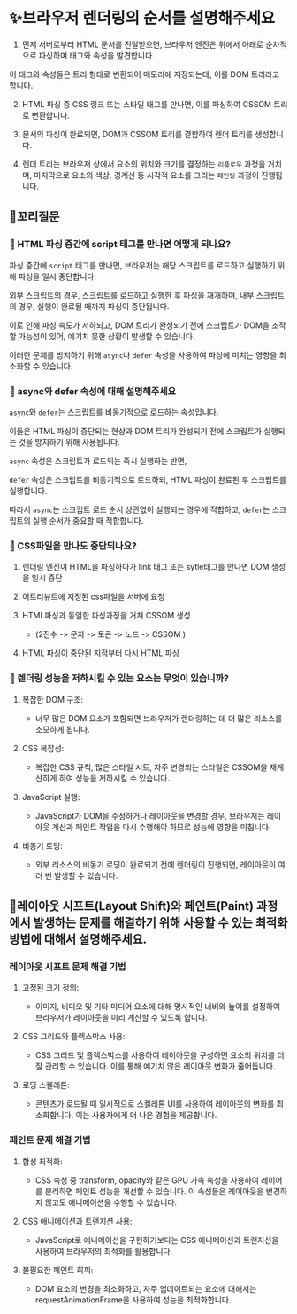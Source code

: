 # ✨브라우저 렌더링의 순서를 설명해주세요

1. 먼저 서버로부터 HTML 문서를 전달받으면, 브라우저 엔진은 위에서 아래로 순차적으로 파싱하며 태그와 속성을 발견합니다.

이 태그와 속성들은 트리 형태로 변환되어 메모리에 저장되는데, 이를 DOM 트리라고 합니다.

2. HTML 파싱 중 CSS 링크 또는 스타일 태그를 만나면, 이를 파싱하여 CSSOM 트리로 변환합니다.

3. 문서의 파싱이 완료되면, DOM과 CSSOM 트리를 결합하여 렌더 트리를 생성합니다.

4. 렌더 트리는 브라우저 상에서 요소의 위치와 크기를 결정하는 `리플로우` 과정을 거치며, 마지막으로 요소의 색상, 경계선 등 시각적 요소를 그리는 `페인팅` 과정이 진행됩니다.

## 🔁꼬리질문

### 🤔 HTML 파싱 중간에 script 태그를 만나면 어떻게 되나요?

파싱 중간에 `script` 태그를 만나면, 브라우저는 해당 스크립트를 로드하고 실행하기 위해 파싱을 일시 중단합니다.

외부 스크립트의 경우, 스크립트를 로드하고 실행한 후 파싱을 재개하며, 내부 스크립트의 경우, 실행이 완료될 때까지 파싱이 중단됩니다.

이로 인해 파싱 속도가 저하되고, DOM 트리가 완성되기 전에 스크립트가 DOM을 조작할 가능성이 있어, 예기치 못한 상황이 발생할 수 있습니다.

이러한 문제를 방지하기 위해 `async`나 `defer` 속성을 사용하여 파싱에 미치는 영향을 최소화할 수 있습니다.

### 🤔 async와 defer 속성에 대해 설명해주세요

`async`와 `defer`는 스크립트를 비동기적으로 로드하는 속성입니다.

이들은 HTML 파싱이 중단되는 현상과 DOM 트리가 완성되기 전에 스크립트가 실행되는 것을 방지하기 위해 사용됩니다.

`async` 속성은 스크립트가 로드되는 즉시 실행하는 반면,

`defer` 속성은 스크립트를 비동기적으로 로드하되, HTML 파싱이 완료된 후 스크립트를 실행합니다.

따라서 `async`는 스크립트 로드 순서 상관없이 실행되는 경우에 적합하고, `defer`는 스크립트의 실행 순서가 중요할 때 적합합니다.

### 🤔 CSS파일을 만나도 중단되나요?

1. 렌더링 엔진이 HTML을 파싱하다가 link 태그 또는 sytle태그를 만나면 DOM 생성을 일시 중단

2. 어트리뷰트에 지정된 css파일을 서버에 요청

3. HTML파싱과 동일한 파싱과정을 거쳐 CSSOM 생성
   - (2진수 -> 문자 -> 토큰 -> 노드 -> CSSOM )
4. HTML 파싱이 중단된 지점부터 다시 HTML 파싱

### 🤔 렌더링 성능을 저하시킬 수 있는 요소는 무엇이 있습니까?

1. 복잡한 DOM 구조:

   - 너무 많은 DOM 요소가 포함되면 브라우저가 렌더링하는 데 더 많은 리소스를 소모하게 됩니다.

2. CSS 복잡성:

   - 복잡한 CSS 규칙, 많은 스타일 시트, 자주 변경되는 스타일은 CSSOM을 재계산하게 하여 성능을 저하시킬 수 있습니다.

3. JavaScript 실행:

   - JavaScript가 DOM을 수정하거나 레이아웃을 변경할 경우, 브라우저는 레이아웃 계산과 페인트 작업을 다시 수행해야 하므로 성능에 영향을 미칩니다.

4. 비동기 로딩:

   - 외부 리소스의 비동기 로딩이 완료되기 전에 렌더링이 진행되면, 레이아웃이 여러 번 발생할 수 있습니다.

## 🤔레이아웃 시프트(Layout Shift)와 페인트(Paint) 과정에서 발생하는 문제를 해결하기 위해 사용할 수 있는 최적화 방법에 대해서 설명해주세요.

### 레이아웃 시프트 문제 해결 기법

1. 고정된 크기 정의:

   - 이미지, 비디오 및 기타 미디어 요소에 대해 명시적인 너비와 높이를 설정하여 브라우저가 레이아웃을 미리 계산할 수 있도록 합니다.

2. CSS 그리드와 플렉스박스 사용:

   - CSS 그리드 및 플렉스박스를 사용하여 레이아웃을 구성하면 요소의 위치를 더 잘 관리할 수 있습니다. 이를 통해 예기치 않은 레이아웃 변화가 줄어듭니다.

3. 로딩 스켈레톤:

   - 콘텐츠가 로드될 때 일시적으로 스켈레톤 UI를 사용하여 레이아웃의 변화를 최소화합니다. 이는 사용자에게 더 나은 경험을 제공합니다.

### 페인트 문제 해결 기법

1. 합성 최적화:

   - CSS 속성 중 transform, opacity와 같은 GPU 가속 속성을 사용하여 레이어를 분리하면 페인트 성능을 개선할 수 있습니다. 이 속성들은 레이아웃을 변경하지 않고도 애니메이션을 수행할 수 있습니다.

2. CSS 애니메이션과 트랜지션 사용:

   - JavaScript로 애니메이션을 구현하기보다는 CSS 애니메이션과 트랜지션을 사용하여 브라우저의 최적화를 활용합니다.

3. 불필요한 페인트 회피:

   - DOM 요소의 변경을 최소화하고, 자주 업데이트되는 요소에 대해서는 requestAnimationFrame을 사용하여 성능을 최적화합니다.
